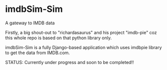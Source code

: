 # imdbSim-Sim
A gateway to IMDB data

Firstly, a big shout-out to "richardasaurus" and his project "imdb-pie" coz this whole repo is based on that python library only.

imdbSim-Sim is a fully Django-based application which uses imdbpie library to get the data from IMDB.com.

STATUS: Currently under progress and soon to be completed!!
